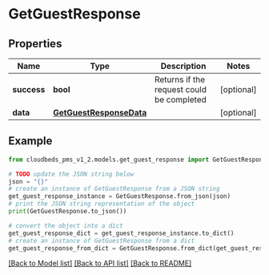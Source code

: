 # GetGuestResponse


## Properties

Name | Type | Description | Notes
------------ | ------------- | ------------- | -------------
**success** | **bool** | Returns if the request could be completed | [optional] 
**data** | [**GetGuestResponseData**](GetGuestResponseData.md) |  | [optional] 

## Example

```python
from cloudbeds_pms_v1_2.models.get_guest_response import GetGuestResponse

# TODO update the JSON string below
json = "{}"
# create an instance of GetGuestResponse from a JSON string
get_guest_response_instance = GetGuestResponse.from_json(json)
# print the JSON string representation of the object
print(GetGuestResponse.to_json())

# convert the object into a dict
get_guest_response_dict = get_guest_response_instance.to_dict()
# create an instance of GetGuestResponse from a dict
get_guest_response_from_dict = GetGuestResponse.from_dict(get_guest_response_dict)
```
[[Back to Model list]](../README.md#documentation-for-models) [[Back to API list]](../README.md#documentation-for-api-endpoints) [[Back to README]](../README.md)


